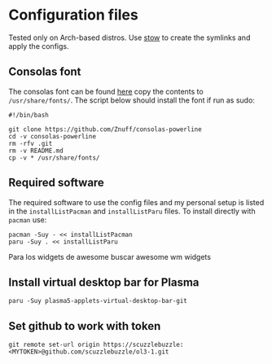 Configuration files
===================

Tested only on Arch-based distros. Use [stow](https://www.gnu.org/software/stow/manual/stow.html) to create the symlinks and apply the configs.

Consolas font
-------------

The consolas font can be found [here](https://github.com/Znuff/consolas-powerline) copy the contents to `/usr/share/fonts/`. The script below should install the font if run as sudo:

```
#!/bin/bash

git clone https://github.com/Znuff/consolas-powerline
cd -v consolas-powerline
rm -rfv .git
rm -v README.md
cp -v * /usr/share/fonts/
```

Required software
-----------------

The required software to use the config files and my personal setup is listed in the `installListPacman` and `installListParu` files. To install directly with `pacman` use:

```
pacman -Suy - << installListPacman
paru -Suy . << installListParu
```

Para los widgets de awesome buscar awesome wm widgets

## Install virtual desktop bar for Plasma

```
paru -Suy plasma5-applets-virtual-desktop-bar-git
```

## Set github to work with token

```
git remote set-url origin https://scuzzlebuzzle:<MYTOKEN>@github.com/scuzzlebuzzle/ol3-1.git
```
